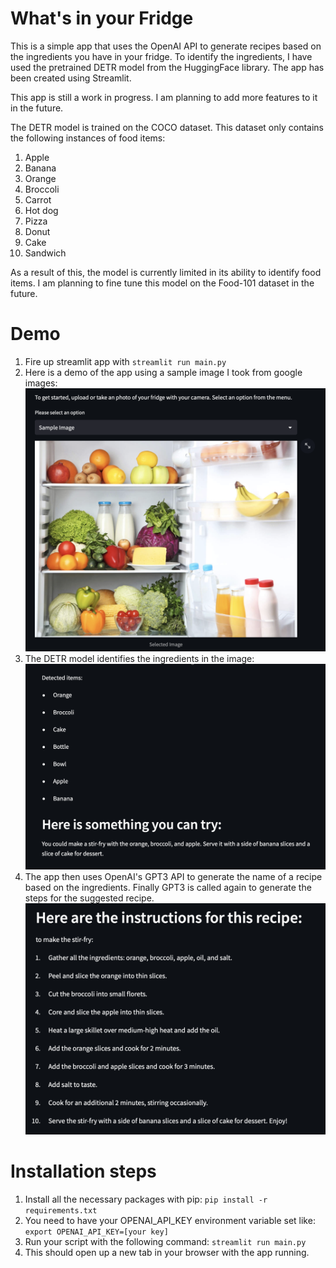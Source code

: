 # What's in your Fridge

This is a simple app that uses the OpenAI API to generate recipes based on the ingredients you have in your fridge. To identify the ingredients, I have used the pretrained DETR model from the HuggingFace library. The app has been created using Streamlit.

This app is still a work in progress. I am planning to add more features to it in the future.

The DETR model is trained on the COCO dataset. This dataset only contains the following instances of food items:
1. Apple
2. Banana
3. Orange
4. Broccoli
5. Carrot
6. Hot dog
7. Pizza
8. Donut
9. Cake
10. Sandwich 

As a result of this, the model is currently limited in its ability to identify food items. I am planning to fine tune this model on the Food-101 dataset in the future.

# Demo

1. Fire up streamlit app with `streamlit run main.py`
2. Here is a demo of the app using a sample image I took from google images:
![](streamlit1.png)
3. The DETR model identifies the ingredients in the image:
![](streamlit2.png)
4. The app then uses OpenAI's GPT3 API to generate the name of a recipe based on the ingredients. Finally GPT3 is called again to generate the steps for the suggested recipe.
![](streamlit3.png)




# Installation steps
1. Install all the necessary packages with pip: 
`pip install -r requirements.txt`
2. You need to have your OPENAI_API_KEY environment variable set like: 
`export OPENAI_API_KEY=[your key]`
3. Run your script with the following command:
`streamlit run main.py`
4. This should open up a new tab in your browser with the app running.